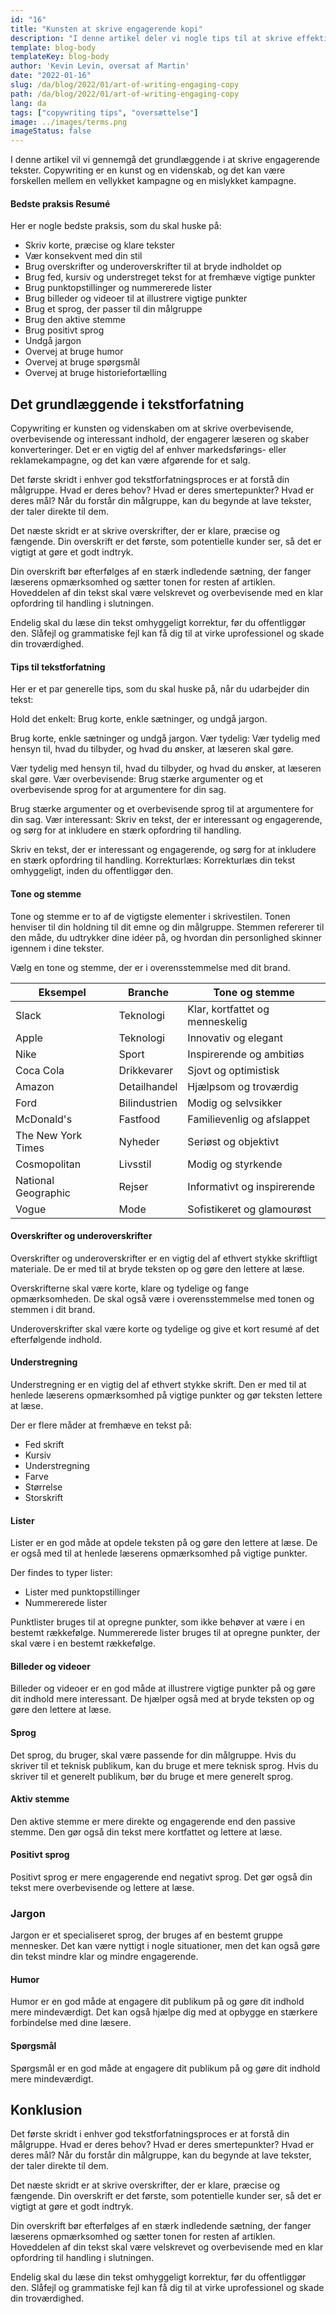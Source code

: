 ```yaml
---
id: "16"
title: "Kunsten at skrive engagerende kopi"
description: "I denne artikel deler vi nogle tips til at skrive effektiv kopi, der engagerer dit publikum og skaber resultater."
template: blog-body
templateKey: blog-body
author: 'Kevin Levin, oversat af Martin'
date: "2022-01-16"
slug: /da/blog/2022/01/art-of-writing-engaging-copy
path: /da/blog/2022/01/art-of-writing-engaging-copy
lang: da
tags: ["copywriting tips", "oversættelse"]
image: ../images/terms.png
imageStatus: false
---
```


I denne artikel vil vi gennemgå det grundlæggende i at skrive engagerende tekster. Copywriting er en kunst og en videnskab, og det kan være forskellen mellem en vellykket kampagne og en mislykket kampagne.




#### Bedste praksis Resumé

Her er nogle bedste praksis, som du skal huske på:

- Skriv korte, præcise og klare tekster
- Vær konsekvent med din stil
- Brug overskrifter og underoverskrifter til at bryde indholdet op
- Brug fed, kursiv og understreget tekst for at fremhæve vigtige punkter
- Brug punktopstillinger og nummererede lister
- Brug billeder og videoer til at illustrere vigtige punkter
- Brug et sprog, der passer til din målgruppe
- Brug den aktive stemme
- Brug positivt sprog
- Undgå jargon
- Overvej at bruge humor
- Overvej at bruge spørgsmål
- Overvej at bruge historiefortælling


## Det grundlæggende i tekstforfatning

Copywriting er kunsten og videnskaben om at skrive overbevisende, overbevisende og interessant indhold, der engagerer læseren og skaber konverteringer. Det er en vigtig del af enhver markedsførings- eller reklamekampagne, og det kan være afgørende for et salg.

Det første skridt i enhver god tekstforfatningsproces er at forstå din målgruppe. Hvad er deres behov? Hvad er deres smertepunkter? Hvad er deres mål? Når du forstår din målgruppe, kan du begynde at lave tekster, der taler direkte til dem.

Det næste skridt er at skrive overskrifter, der er klare, præcise og fængende. Din overskrift er det første, som potentielle kunder ser, så det er vigtigt at gøre et godt indtryk.

Din overskrift bør efterfølges af en stærk indledende sætning, der fanger læserens opmærksomhed og sætter tonen for resten af artiklen. Hoveddelen af din tekst skal være velskrevet og overbevisende med en klar opfordring til handling i slutningen.

Endelig skal du læse din tekst omhyggeligt korrektur, før du offentliggør den. Slåfejl og grammatiske fejl kan få dig til at virke uprofessionel og skade din troværdighed.

#### Tips til tekstforfatning

Her er et par generelle tips, som du skal huske på, når du udarbejder din tekst:

Hold det enkelt: Brug korte, enkle sætninger, og undgå jargon.

Brug korte, enkle sætninger og undgå jargon. Vær tydelig: Vær tydelig med hensyn til, hvad du tilbyder, og hvad du ønsker, at læseren skal gøre.

Vær tydelig med hensyn til, hvad du tilbyder, og hvad du ønsker, at læseren skal gøre. Vær overbevisende: Brug stærke argumenter og et overbevisende sprog for at argumentere for din sag.

Brug stærke argumenter og et overbevisende sprog til at argumentere for din sag. Vær interessant: Skriv en tekst, der er interessant og engagerende, og sørg for at inkludere en stærk opfordring til handling.

Skriv en tekst, der er interessant og engagerende, og sørg for at inkludere en stærk opfordring til handling. Korrekturlæs: Korrekturlæs din tekst omhyggeligt, inden du offentliggør den.

#### Tone og stemme

Tone og stemme er to af de vigtigste elementer i skrivestilen. Tonen henviser til din holdning til dit emne og din målgruppe. Stemmen refererer til den måde, du udtrykker dine idéer på, og hvordan din personlighed skinner igennem i dine tekster.

Vælg en tone og stemme, der er i overensstemmelse med dit brand.


| Eksempel            | Branche       | Tone og stemme                  |
| ------------------- | ------------- | ------------------------------- |
| Slack               | Teknologi     | Klar, kortfattet og menneskelig |
| Apple               | Teknologi     | Innovativ og elegant            |
| Nike                | Sport         | Inspirerende og ambitiøs        |
| Coca Cola           | Drikkevarer   | Sjovt og optimistisk            |
| Amazon              | Detailhandel  | Hjælpsom og troværdig           |
| Ford                | Bilindustrien | Modig og selvsikker             |
| McDonald's          | Fastfood      | Familievenlig og afslappet      |
| The New York Times  | Nyheder       | Seriøst og objektivt            |
| Cosmopolitan        | Livsstil      | Modig og styrkende              |
| National Geographic | Rejser        | Informativt og inspirerende     |
| Vogue               | Mode          | Sofistikeret og glamourøst      |


#### Overskrifter og underoverskrifter

Overskrifter og underoverskrifter er en vigtig del af ethvert stykke skriftligt materiale. De er med til at bryde teksten op og gøre den lettere at læse.

Overskrifterne skal være korte, klare og tydelige og fange opmærksomheden. De skal også være i overensstemmelse med tonen og stemmen i dit brand.

Underoverskrifter skal være korte og tydelige og give et kort resumé af det efterfølgende indhold.

#### Understregning

Understregning er en vigtig del af ethvert stykke skrift. Den er med til at henlede læserens opmærksomhed på vigtige punkter og gør teksten lettere at læse.

Der er flere måder at fremhæve en tekst på:

- Fed skrift
- Kursiv
- Understregning
- Farve
- Størrelse
- Storskrift

#### Lister

Lister er en god måde at opdele teksten på og gøre den lettere at læse. De er også med til at henlede læserens opmærksomhed på vigtige punkter.

Der findes to typer lister:

- Lister med punktopstillinger
- Nummererede lister

Punktlister bruges til at opregne punkter, som ikke behøver at være i en bestemt rækkefølge. Nummererede lister bruges til at opregne punkter, der skal være i en bestemt rækkefølge.
#### Billeder og videoer

Billeder og videoer er en god måde at illustrere vigtige punkter på og gøre dit indhold mere interessant. De hjælper også med at bryde teksten op og gøre den lettere at læse.

#### Sprog

Det sprog, du bruger, skal være passende for din målgruppe. Hvis du skriver til et teknisk publikum, kan du bruge et mere teknisk sprog. Hvis du skriver til et generelt publikum, bør du bruge et mere generelt sprog.

#### Aktiv stemme

Den aktive stemme er mere direkte og engagerende end den passive stemme. Den gør også din tekst mere kortfattet og lettere at læse.

#### Positivt sprog

Positivt sprog er mere engagerende end negativt sprog. Det gør også din tekst mere overbevisende og lettere at læse.

### Jargon

Jargon er et specialiseret sprog, der bruges af en bestemt gruppe mennesker. Det kan være nyttigt i nogle situationer, men det kan også gøre din tekst mindre klar og mindre engagerende.

#### Humor

Humor er en god måde at engagere dit publikum på og gøre dit indhold mere mindeværdigt. Det kan også hjælpe dig med at opbygge en stærkere forbindelse med dine læsere.

#### Spørgsmål

Spørgsmål er en god måde at engagere dit publikum på og gøre dit indhold mere mindeværdigt.
## Konklusion

Det første skridt i enhver god tekstforfatningsproces er at forstå din målgruppe. Hvad er deres behov? Hvad er deres smertepunkter? Hvad er deres mål? Når du forstår din målgruppe, kan du begynde at lave tekster, der taler direkte til dem.

Det næste skridt er at skrive overskrifter, der er klare, præcise og fængende. Din overskrift er det første, som potentielle kunder ser, så det er vigtigt at gøre et godt indtryk.

Din overskrift bør efterfølges af en stærk indledende sætning, der fanger læserens opmærksomhed og sætter tonen for resten af artiklen. Hoveddelen af din tekst skal være velskrevet og overbevisende med en klar opfordring til handling i slutningen.

Endelig skal du læse din tekst omhyggeligt korrektur, før du offentliggør den. Slåfejl og grammatiske fejl kan få dig til at virke uprofessionel og skade din troværdighed.